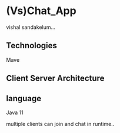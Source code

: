 # (Vs)Chat_App

vishal sandakelum...

Technologies
------------------
Mave

Client Server Architecture
-----------------------------

language
----------
Java 11

multiple clients can join and chat in runtime..
